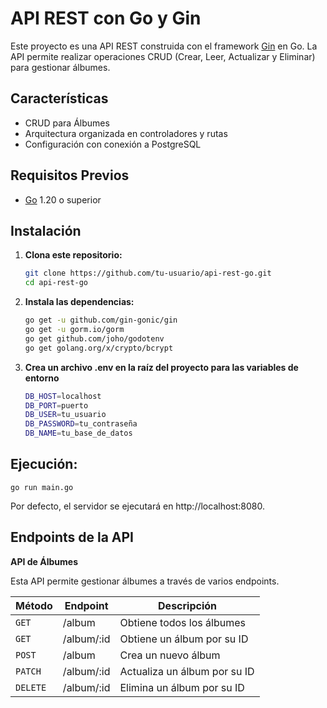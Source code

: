 # API REST con Go y Gin

Este proyecto es una API REST construida con el framework [Gin](https://github.com/gin-gonic/gin) en Go. La API permite realizar operaciones CRUD (Crear, Leer, Actualizar y Eliminar) para gestionar álbumes.

## Características

- CRUD para Álbumes
- Arquitectura organizada en controladores y rutas
- Configuración con conexión a PostgreSQL

## Requisitos Previos

- [Go](https://golang.org/dl/) 1.20 o superior

## Instalación

1. **Clona este repositorio:**

    ```bash
    git clone https://github.com/tu-usuario/api-rest-go.git
    cd api-rest-go
2. **Instala las dependencias:**
    ```bash
    go get -u github.com/gin-gonic/gin
    go get -u gorm.io/gorm
    go get github.com/joho/godotenv
    go get golang.org/x/crypto/bcrypt
3. **Crea un archivo .env en la raíz del proyecto para las variables de entorno**
    ```bash
    DB_HOST=localhost
    DB_PORT=puerto
    DB_USER=tu_usuario
    DB_PASSWORD=tu_contraseña
    DB_NAME=tu_base_de_datos
## Ejecución:
    go run main.go

Por defecto, el servidor se ejecutará en http://localhost:8080.

## Endpoints de la API

**API de Álbumes**

Esta API permite gestionar álbumes a través de varios endpoints.

| Método | Endpoint       | Descripción                              |
|--------|----------------|------------------------------------------|
| `GET`    | /album         | Obtiene todos los álbumes                |
| `GET`    | /album/:id     | Obtiene un álbum por su ID               |
| `POST`   | /album         | Crea un nuevo álbum                      |
| `PATCH`  | /album/:id     | Actualiza un álbum por su ID             |
| `DELETE` | /album/:id     | Elimina un álbum por su ID               |
